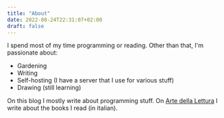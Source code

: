 ```yaml
---
title: "About"
date: 2022-08-24T22:31:07+02:00
draft: false
---
```

I spend most of my time programming or reading. Other than that, I&apos;m passionate about:
- Gardening
- Writing
- Self-hosting (I have a server that I use for various stuff)
- Drawing (still learning)

On this blog I mostly write about programming stuff. On [Arte della Lettura](https://www.artedellalettura.it) I write about the books I read (in italian).